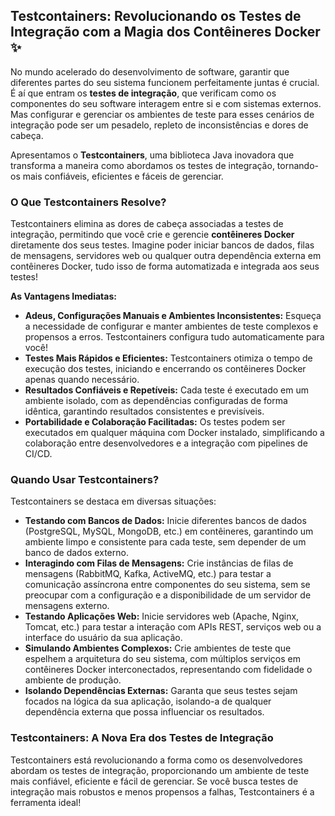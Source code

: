 ## Testcontainers: Revolucionando os Testes de Integração com a Magia dos Contêineres Docker ✨

No mundo acelerado do desenvolvimento de software, garantir que diferentes partes do seu sistema funcionem perfeitamente juntas é crucial. É aí que entram os **testes de integração**, que verificam como os componentes do seu software interagem entre si e com sistemas externos. Mas configurar e gerenciar os ambientes de teste para esses cenários de integração pode ser um pesadelo, repleto de inconsistências e dores de cabeça.

Apresentamos o **Testcontainers**, uma biblioteca Java inovadora que transforma a maneira como abordamos os testes de integração, tornando-os mais confiáveis, eficientes e fáceis de gerenciar.

### O Que Testcontainers Resolve?

Testcontainers elimina as dores de cabeça associadas a testes de integração, permitindo que você crie e gerencie **contêineres Docker** diretamente dos seus testes. Imagine poder iniciar bancos de dados, filas de mensagens, servidores web ou qualquer outra dependência externa em contêineres Docker, tudo isso de forma automatizada e integrada aos seus testes!

**As Vantagens Imediatas:**

* **Adeus, Configurações Manuais e Ambientes Inconsistentes:**  Esqueça a necessidade de configurar e manter ambientes de teste complexos e propensos a erros. Testcontainers configura tudo automaticamente para você!
* **Testes Mais Rápidos e Eficientes:**  Testcontainers otimiza o tempo de execução dos testes, iniciando e encerrando os contêineres Docker apenas quando necessário.
* **Resultados Confiáveis e Repetíveis:**  Cada teste é executado em um ambiente isolado, com as dependências configuradas de forma idêntica, garantindo resultados consistentes e previsíveis.
* **Portabilidade e Colaboração Facilitadas:**  Os testes podem ser executados em qualquer máquina com Docker instalado, simplificando a colaboração entre desenvolvedores e a integração com pipelines de CI/CD.

### Quando Usar Testcontainers?

Testcontainers se destaca em diversas situações:

* **Testando com Bancos de Dados:**  Inicie diferentes bancos de dados (PostgreSQL, MySQL, MongoDB, etc.) em contêineres, garantindo um ambiente limpo e consistente para cada teste, sem depender de um banco de dados externo.
* **Interagindo com Filas de Mensagens:** Crie instâncias de filas de mensagens (RabbitMQ, Kafka, ActiveMQ, etc.) para testar a comunicação assíncrona entre componentes do seu sistema, sem se preocupar com a configuração e a disponibilidade de um servidor de mensagens externo.
* **Testando Aplicações Web:**  Inicie servidores web (Apache, Nginx, Tomcat, etc.) para testar a interação com APIs REST, serviços web ou a interface do usuário da sua aplicação.
* **Simulando Ambientes Complexos:** Crie ambientes de teste que espelhem a arquitetura do seu sistema, com múltiplos serviços em contêineres Docker interconectados, representando com fidelidade o ambiente de produção.
* **Isolando Dependências Externas:**  Garanta que seus testes sejam focados na lógica da sua aplicação, isolando-a de qualquer dependência externa que possa influenciar os resultados.

### Testcontainers:  A Nova Era dos Testes de Integração

Testcontainers está revolucionando a forma como os desenvolvedores abordam os testes de integração, proporcionando um ambiente de teste mais confiável, eficiente e fácil de gerenciar. Se você busca testes de integração mais robustos e menos propensos a falhas, Testcontainers é a ferramenta ideal!
